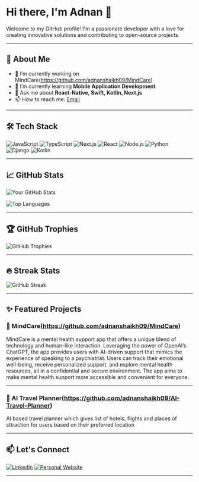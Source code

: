 # Hi there, I'm Adnan 👋

Welcome to my GitHub profile! I'm a passionate developer with a love for creating innovative solutions and contributing to open-source projects.

---

## 🚀 About Me

- 🔭 I’m currently working on MindCare(https://github.com/adnanshaikh09/MindCare)
- 🌱 I’m currently learning **Mobile Application Development**
- 💬 Ask me about **React-Native, Swift, Kotlin, Next.js**
- 📫 How to reach me: [Email](mailto:shaikhadnan0929@gmail.com)

---

## 🛠️ Tech Stack

![JavaScript](https://img.shields.io/badge/javascript-%23323330.svg?style=for-the-badge&logo=javascript&logoColor=%23F7DF1E)
![TypeScript](https://img.shields.io/badge/typescript-%23007ACC.svg?style=for-the-badge&logo=typescript&logoColor=white)
![Next.js](https://img.shields.io/badge/next.js-%23000000.svg?style=for-the-badge&logo=next-dot-js&logoColor=white)
![React](https://img.shields.io/badge/react-%2320232a.svg?style=for-the-badge&logo=react&logoColor=%2361DAFB)
![Node.js](https://img.shields.io/badge/node.js-%2343853D.svg?style=for-the-badge&logo=node-dot-js&logoColor=white)
![Python](https://img.shields.io/badge/python-%2314354C.svg?style=for-the-badge&logo=python&logoColor=white)
![Django](https://img.shields.io/badge/django-%23092E20.svg?style=for-the-badge&logo=django&logoColor=white)
![Kotlin](https://img.shields.io/badge/kotlin-%230095D5.svg?style=for-the-badge&logo=kotlin&logoColor=white)

---

## 📈 GitHub Stats

![Your GitHub Stats](https://github-readme-stats.vercel.app/api?username=adnanshaikh09&show_icons=true&theme=radical)

![Top Languages](https://github-readme-stats.vercel.app/api/top-langs/?username=adnanshaikh09&layout=compact&theme=radical)

---

## 🏆 GitHub Trophies

![GitHub Trophies](https://github-profile-trophy.vercel.app/?username=adnanshaikh09&theme=algolia)

---

## 🔥 Streak Stats

![GitHub Streak](https://streak-stats.demolab.com/?user=adnanshaikh09&theme=highcontrast)

---

## ✨ Featured Projects

### 🚀 MindCare(https://github.com/adnanshaikh09/MindCare)
MindCare is a mental health support app that offers a unique blend of technology and human-like interaction. Leveraging the power of OpenAI’s ChatGPT, the app provides users with AI-driven support that mimics the experience of speaking to a psychiatrist. Users can track their emotional well-being, receive personalized support, and explore mental health resources, all in a confidential and secure environment. The app aims to make mental health support more accessible and convenient for everyone.

---

### 🌟 AI Travel Planner(https://github.com/adnanshaikh09/AI-Travel-Planner)
AI based travel planner which gives list of hotels, flights and places of sttraction for users based on their preferred location


---

## 📫 Let's Connect

[![LinkedIn](https://img.shields.io/badge/LinkedIn-%230077B5.svg?style=for-the-badge&logo=linkedin&logoColor=white)](https://www.linkedin.com/in/adnan-shaikh-ab6ba5184/)
[![Personal Website](https://img.shields.io/badge/Website-%23000000.svg?style=for-the-badge&logo=About.me&logoColor=white)](https://adnanshaikh.dev/)

---

